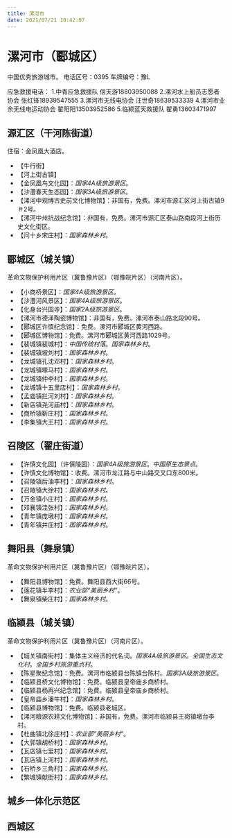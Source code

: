 ```yaml
---
title: 漯河市
date: 2021/07/21 10:42:07
---
```


# 漯河市（郾城区）
中国优秀旅游城市。
电话区号：0395
车牌编号：豫L

应急救援电话：
1.中青应急救援队 信天游18803950088
2.漯河水上船员志愿者协会 张红锋18939547555
3.漯河市无线电协会 汪世奇18639533339
4.漯河市业余无线电运动协会 翟阳阳13503952586
5.临颍蓝天救援队 翟勇13603471997

## 源汇区（干河陈街道）
住宿：金凤凰大酒店。
* 【牛行街】
* 【河上街古镇】
* 【金凤凰鸟文化园】：*国家4A级旅游景区*。
* 【沙灃春天生态园】：*国家3A级旅游景区*。
* 【漯河中观博古史前文化博物馆】：非国有，免费。漯河市源汇区河上街古镇9＃2号。
* 【漯河中州抗战纪念馆】：非国有，免费。漯河市源汇区泰山路南段河上街历史文化街区。
* 【问十乡宋庄村】：*国家森林乡村*。
## 郾城区（城关镇）
革命文物保护利用片区（冀鲁豫片区）（鄂豫皖片区）（河南片区）。
* 【小商桥景区】：*国家4A级旅游景区*。
* 【沙灃河风景区】：*国家4A级旅游景区*。
* 【化身台兴国寺】：*国家2A级旅游景区*。
* 【漯河市德泽陶瓷博物馆】：非国有，免费。漯河市泰山路北段90号。
* 【郾城区许慎纪念馆】：免费。漯河市郾城区黄河西路。
* 【郾城区博物馆】：免费。漯河市郾城区黄河西路1029号。
* 【裴城镇裴城村】：*中国传统村落*。*国家森林乡村*。
* 【裴城镇坡刘村】：*国家森林乡村*。
* 【龙城镇孔沈邓村】：*国家森林乡村*。
* 【龙城镇塚马村】：*国家森林乡村*。
* 【龙城镇仲李村】：*国家森林乡村*。
* 【龙城镇十五里店村】：*国家森林乡村*。
* 【孟庙镇拦河刘村】：*国家森林乡村*。
* 【新店镇尧河庙村】：*国家森林乡村*。
* 【商桥镇靳庄村】：*国家森林乡村*。
* 【李集镇大王村】：*国家森林乡村*。
## 召陵区（翟庄街道）
* 【许慎文化园】（许慎陵园）：*国家4A级旅游景区*。*中国原生态景点*。
* 【许慎文化博物馆】：收费。漯河市龙江路与中山路交叉口东800米。
* 【召陵镇后油李村】：*国家森林乡村*。
* 【召陵镇大徐村】：*国家森林乡村*。
* 【万金镇小庄村】：*国家森林乡村*。
* 【邓襄镇洼张村】：*国家森林乡村*。
* 【青年镇庞墩村】：*国家森林乡村*。
* 【青年镇井庄村】：*国家森林乡村*。
## 舞阳县（舞泉镇）
革命文物保护利用片区（冀鲁豫片区）（鄂豫皖片区）。
* 【舞阳县博物馆】：免费。舞阳县西大街66号。
* 【莲花镇半李村】：*农业部“美丽乡村”*。
* 【舞泉镇柴庄村】：*国家森林乡村*。
## 临颍县（城关镇）
革命文物保护利用片区（冀鲁豫片区）（河南片区）。
* 【城关镇南街村】：集体主义经济的代名词。*国家4A级旅游景区*。*全国生态文化村*。*全国乡村旅游重点村*。
* 【陈星聚纪念馆】：免费。漯河市临颍县台陈镇台陈村。*国家3A级旅游景区*。
* 【临颍县桥文化博物馆】：免费。临颍县皇帝庙乡商桥村。
* 【临颍县杨再兴纪念馆】：免费。临颍县皇帝庙乡商桥村。
* 【皇帝庙乡潘牛村】：*国家森林乡村*。
* 【临颍县博物馆】：免费。临颍县老城区。
* 【漯河粮源农耕文化博物馆】：非国有，免费。漯河市临颍县王岗镇墩台李村。
* 【杜曲镇北徐庄村】：*农业部“美丽乡村”*。
* 【大郭镇胡桥村】：*国家森林乡村*。
* 【瓦店镇七里村】：*国家森林乡村*。
* 【瓦店镇上河村】：*国家森林乡村*。
* 【石桥乡三角村】：*国家森林乡村*。
* 【繁城镇献街村】：*国家森林乡村*。
## 城乡一体化示范区
## 西城区
